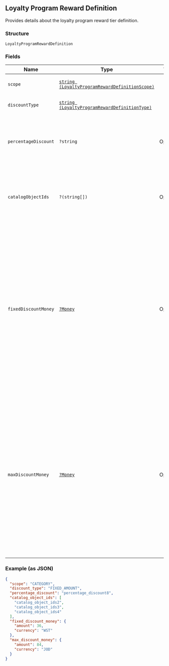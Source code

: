 ## Loyalty Program Reward Definition

Provides details about the loyalty program reward tier definition.

### Structure

`LoyaltyProgramRewardDefinition`

### Fields

| Name | Type | Tags | Description | Getter | Setter |
|  --- | --- | --- | --- | --- | --- |
| `scope` | [`string (LoyaltyProgramRewardDefinitionScope)`](/doc/models/loyalty-program-reward-definition-scope.md) |  | Indicates the scope of the reward tier. | getScope(): string | setScope(string scope): void |
| `discountType` | [`string (LoyaltyProgramRewardDefinitionType)`](/doc/models/loyalty-program-reward-definition-type.md) |  | The type of discount the reward tier offers. | getDiscountType(): string | setDiscountType(string discountType): void |
| `percentageDiscount` | `?string` | Optional | Present if `discount_type` is `FIXED_PERCENTAGE`.<br>For example, a 7.25% off discount will be represented as "7.25". | getPercentageDiscount(): ?string | setPercentageDiscount(?string percentageDiscount): void |
| `catalogObjectIds` | `?(string[])` | Optional | A list of [catalog object](#type-CatalogObject) ids to which this reward can be applied. They are either all item-variation ids or category ids, depending on the `type` field. | getCatalogObjectIds(): ?array | setCatalogObjectIds(?array catalogObjectIds): void |
| `fixedDiscountMoney` | [`?Money`](/doc/models/money.md) | Optional | Represents an amount of money. `Money` fields can be signed or unsigned.<br>Fields that do not explicitly define whether they are signed or unsigned are<br>considered unsigned and can only hold positive amounts. For signed fields, the<br>sign of the value indicates the purpose of the money transfer. See<br>[Working with Monetary Amounts](https://developer.squareup.com/docs/build-basics/working-with-monetary-amounts)<br>for more information. | getFixedDiscountMoney(): ?Money | setFixedDiscountMoney(?Money fixedDiscountMoney): void |
| `maxDiscountMoney` | [`?Money`](/doc/models/money.md) | Optional | Represents an amount of money. `Money` fields can be signed or unsigned.<br>Fields that do not explicitly define whether they are signed or unsigned are<br>considered unsigned and can only hold positive amounts. For signed fields, the<br>sign of the value indicates the purpose of the money transfer. See<br>[Working with Monetary Amounts](https://developer.squareup.com/docs/build-basics/working-with-monetary-amounts)<br>for more information. | getMaxDiscountMoney(): ?Money | setMaxDiscountMoney(?Money maxDiscountMoney): void |

### Example (as JSON)

```json
{
  "scope": "CATEGORY",
  "discount_type": "FIXED_AMOUNT",
  "percentage_discount": "percentage_discount8",
  "catalog_object_ids": [
    "catalog_object_ids2",
    "catalog_object_ids3",
    "catalog_object_ids4"
  ],
  "fixed_discount_money": {
    "amount": 36,
    "currency": "WST"
  },
  "max_discount_money": {
    "amount": 84,
    "currency": "JOD"
  }
}
```

